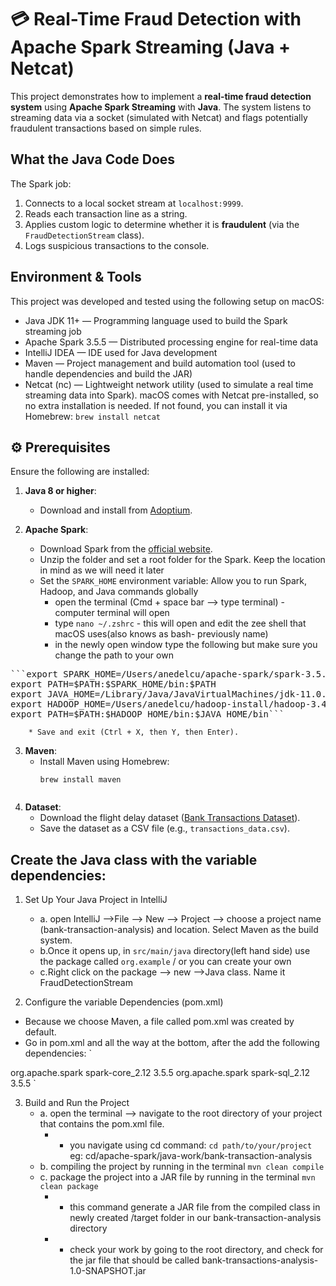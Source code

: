   # 💳 Real-Time Fraud Detection with Apache Spark Streaming (Java + Netcat)
This project demonstrates how to implement a **real-time fraud detection system** using **Apache Spark Streaming** with **Java**.
The system listens to streaming data via a socket (simulated with Netcat) and flags potentially fraudulent transactions based on simple rules.

## What the Java Code Does
The Spark job:

1. Connects to a local socket stream at `localhost:9999`.
2. Reads each transaction line as a string.
3. Applies custom logic to determine whether it is **fraudulent** (via the `FraudDetectionStream` class).
4. Logs suspicious transactions to the console.



## Environment & Tools
This project was developed and tested using the following setup on macOS:
* Java JDK 11+ — Programming language used to build the Spark streaming job
* Apache Spark 3.5.5 — Distributed processing engine for real-time data
* IntelliJ IDEA — IDE used for Java development
* Maven — Project management and build automation tool (used to handle dependencies and build the JAR)
* Netcat (nc) — Lightweight network utility (used to simulate a real time streaming data into Spark). macOS comes with Netcat pre-installed, so no extra installation is needed. If not found, you can install it via Homebrew:
`brew install netcat`


## ⚙️ Prerequisites

Ensure the following are installed:
1. **Java 8 or higher**:
   - Download and install from [Adoptium](https://adoptium.net/).

2. **Apache Spark**:
   - Download Spark from the [official website](https://spark.apache.org/downloads.html).
   - Unzip the folder and set a root folder for the Spark. Keep the location in mind as we will need it later
   - Set the `SPARK_HOME` environment variable: Allow you to run Spark, Hadoop, and Java commands globally
        * open the terminal (Cmd + space bar --> type terminal) - computer terminal will open
        * type `nano ~/.zshrc` - this will open and edit the zee shell that macOS uses(also knows as bash- previously name)
        * in the newly open window type the following but make sure you change the path to your own
<pre>```export SPARK_HOME=/Users/anedelcu/apache-spark/spark-3.5.5-bin-hadoop3
export PATH=$PATH:$SPARK_HOME/bin:$PATH
export JAVA_HOME=/Library/Java/JavaVirtualMachines/jdk-11.0.14.jdk/Contents/Home
export HADOOP_HOME=/Users/anedelcu/hadoop-install/hadoop-3.4.1
export PATH=$PATH:$HADOOP_HOME/bin:$JAVA_HOME/bin``` </pre>

        * Save and exit (Ctrl + X, then Y, then Enter).


3. **Maven**:
   - Install Maven using Homebrew:
     ```zee shell
     brew install maven


4. **Dataset**:
   - Download the flight delay dataset ([Bank Transactions Dataset](https://www.kaggle.com/datasets/ealaxi/paysim1)).
   - Save the dataset as a CSV file (e.g., `transactions_data.csv`).

 ## Create the Java class with the variable dependencies: ##
 1. Set Up Your Java Project in IntelliJ
    - a. open IntelliJ -->File --> New --> Project --> choose a project name (bank-transaction-analysis) and location. Select Maven as the build system. 
    - b.Once it opens up, in `src/main/java` directory(left hand side) use the package called `org.example` / or you can create your own
    - c.Right click on the package --> new -->Java class. Name it FraudDetectionStream

 2. Configure the variable Dependencies (pom.xml)
- Because we choose Maven, a file called pom.xml was created by default.
- Go in pom.xml and all the way at the bottom, after the </property> add the following dependencies:
`<dependencies>
 <!-- Apache Spark Core -->
  <dependency>
  <groupId>org.apache.spark</groupId>
  <artifactId>spark-core_2.12</artifactId>
  <version>3.5.5</version>
  </dependency>
  
  <!-- Apache Spark SQL -->
  <dependency>
    <groupId>org.apache.spark</groupId>
    <artifactId>spark-sql_2.12</artifactId>
    <version>3.5.5</version>
  </dependency>
</dependencies> `  

 3. Build and Run the Project
    - a. open the terminal --> navigate to the root directory of your project that contains the pom.xml file.
      - * you navigate using cd command: `cd path/to/your/project` eg: cd/apache-spark/java-work/bank-transaction-analysis
    - b. compiling the project by running in the terminal `mvn clean compile`
    - c. package the project into a JAR file by running in the terminal `mvn clean package`
      - * this command generate a JAR file from the compiled class in newly created  /target folder in our bank-transaction-analysis directory
      - * check your work by going to the root directory, and check for the jar file that should be called bank-transactions-analysis-1.0-SNAPSHOT.jar
